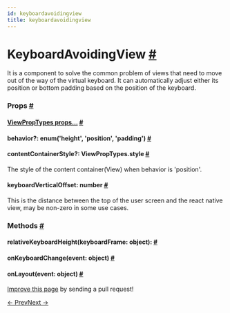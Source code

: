 ```yaml
---
id: keyboardavoidingview
title: keyboardavoidingview
---
```

<a id="content"></a><h1><a class="anchor" name="keyboardavoidingview"></a>KeyboardAvoidingView <a class="hash-link" href="docs/keyboardavoidingview.html#keyboardavoidingview">#</a></h1><div><div><p>It is a component to solve the common problem of views that need to move out of the way of the virtual keyboard.
It can automatically adjust either its position or bottom padding based on the position of the keyboard.</p></div><h3><a class="anchor" name="props"></a>Props <a class="hash-link" href="docs/keyboardavoidingview.html#props">#</a></h3><div class="props"><div class="prop"><h4 class="propTitle"><a class="anchor" name="viewproptypes"></a><a href="docs/viewproptypes.html#props">ViewPropTypes props...</a> <a class="hash-link" href="docs/keyboardavoidingview.html#viewproptypes">#</a></h4></div><div class="prop"><h4 class="propTitle"><a class="anchor" name="behavior"></a>behavior?: <span class="propType">enum('height', 'position', 'padding')</span> <a class="hash-link" href="docs/keyboardavoidingview.html#behavior">#</a></h4></div><div class="prop"><h4 class="propTitle"><a class="anchor" name="contentcontainerstyle"></a>contentContainerStyle?: <span class="propType">ViewPropTypes.style</span> <a class="hash-link" href="docs/keyboardavoidingview.html#contentcontainerstyle">#</a></h4><div><p>The style of the content container(View) when behavior is 'position'.</p></div></div><div class="prop"><h4 class="propTitle"><a class="anchor" name="keyboardverticaloffset"></a>keyboardVerticalOffset: <span class="propType">number</span> <a class="hash-link" href="docs/keyboardavoidingview.html#keyboardverticaloffset">#</a></h4><div><p>This is the distance between the top of the user screen and the react native view,
may be non-zero in some use cases.</p></div></div></div><span><h3><a class="anchor" name="methods"></a>Methods <a class="hash-link" href="docs/keyboardavoidingview.html#methods">#</a></h3><div class="props"><div class="prop"><h4 class="methodTitle"><a class="anchor" name="relativekeyboardheight"></a>relativeKeyboardHeight<span class="methodType">(keyboardFrame: object): </span> <a class="hash-link" href="docs/keyboardavoidingview.html#relativekeyboardheight">#</a></h4></div><div class="prop"><h4 class="methodTitle"><a class="anchor" name="onkeyboardchange"></a>onKeyboardChange<span class="methodType">(event: object)</span> <a class="hash-link" href="docs/keyboardavoidingview.html#onkeyboardchange">#</a></h4></div><div class="prop"><h4 class="methodTitle"><a class="anchor" name="onlayout"></a>onLayout<span class="methodType">(event: object)</span> <a class="hash-link" href="docs/keyboardavoidingview.html#onlayout">#</a></h4></div></div></span></div><p class="edit-page-block"><a target="_blank" href="https://github.com/facebook/react-native/blob/master/Libraries/Components/Keyboard/KeyboardAvoidingView.js">Improve this page</a> by sending a pull request!</p><div class="docs-prevnext"><a class="docs-prev" href="docs/image.html#content">← Prev</a><a class="docs-next" href="docs/listview.html#content">Next →</a></div>